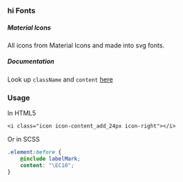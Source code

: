 ### hi Fonts
##### Material Icons
All icons from Material Icons and made into svg fonts.

<!-- ##### Color Icons
Colored icons are mostly brand logos, eg hiinc, ali pay, wechat pay etc.
You can find them in `/public/images/colorIcons` or `/dist/images/colorIcons` -->

##### Documentation
Look up `className` and `content` [here](https://handy-staging-test.s3.amazonaws.com/design_baseline_demo/icons-reference.html)

### Usage
In HTML5
```
<i class="icon icon-content_add_24px icon-right"></i>
```
Or in SCSS
```scss
.element:before {
    @include labelMark;
    content: "\EC10";
}
```
